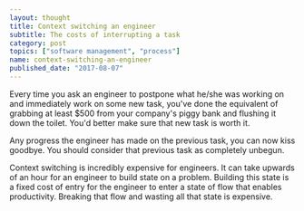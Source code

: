 ```yaml
---
layout: thought
title: Context switching an engineer
subtitle: The costs of interrupting a task
category: post
topics: ["software management", "process"]
name: context-switching-an-engineer
published_date: "2017-08-07"
---
```


Every time you ask an engineer to postpone what he/she was working on and
immediately work on some new task, you've done the equivalent of grabbing
at least $500 from your company's piggy bank and flushing it down
the toilet. You'd better make sure that new task is worth it.

Any progress the engineer has made on the previous task, you can now kiss
goodbye. You should consider that previous task as completely unbegun.

Context switching is incredibly expensive for engineers. It can take upwards of
an hour for an engineer to build state on a problem. Building this state is
a fixed cost of entry for the engineer to enter a state of flow that enables
productivity. Breaking that flow and wasting all that state is expensive.

